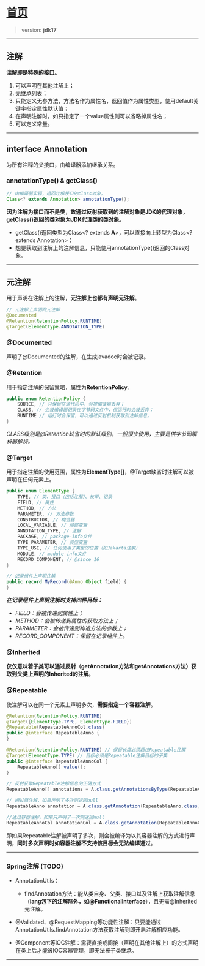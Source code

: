 # [首页](/blog/)

> version: **jdk17**

***

## 注解

**注解即是特殊的接口。**

1. 可以声明在其他注解上；
2. 无继承列表；
3. 只能定义无参方法，方法名作为属性名，返回值作为属性类型，使用default关键字指定属性默认值；
4. 在声明注解时，如只指定了一个value属性则可以省略掉属性名；
5. 可以定义常量。

***

## interface **Annotation**

为所有注释的父接口，由编译器添加继承关系。

### annotationType() & getClass()

```java
// 由编译器实现，返回注解接口的class对象。
Class<? extends Annotation> annotationType();
```

**因为注解为接口而不是类，故通过反射获取到的注解对象是JDK的代理对象，getClass()返回的类对象为JDK代理类的类对象。**

- getClass()返回类型为Class<? extends **A**>，可以直接向上转型为Class<? extends Annotation>；
- 想要获取到注解上的注解信息，只能使用annotationType()返回的Class对象。

***

## 元注解

用于声明在注解上的注解，**元注解上也都有声明元注解**。

```java
// 元注解上声明的元注解
@Documented
@Retention(RetentionPolicy.RUNTIME)
@Target(ElementType.ANNOTATION_TYPE)
```

### @Documented

声明了@Documented的注解，在生成javadoc时会被记录。

### @Retention

用于指定注解的保留策略，属性为**RetentionPolicy**。

```java
public enum RetentionPolicy {
    SOURCE, // 只保留在源代码中，会被编译器丢弃；
    CLASS, // 会被编译器记录在字节码文件中，但运行时会被丢弃；
    RUNTIME // 运行时会保留，可以通过反射机制获取到注解信息。
}
```
*CLASS级别是@Retention缺省时的默认级别，一般很少使用，主要是供字节码解析器解析。*

### @Target

用于指定注解的使用范围，属性为**ElementType\[\]**，@Target缺省时注解可以被声明在任何元素上。

```java
public enum ElementType {
    TYPE, // 类、接口（包括注解）、枚举、记录
    FIELD, // 属性
    METHOD, // 方法
    PARAMETER, // 方法参数
    CONSTRUCTOR, // 构造器
    LOCAL_VARIABLE, // 局部变量
    ANNOTATION_TYPE, // 注解
    PACKAGE, // package-info文件
    TYPE_PARAMETER, // 类型变量
    TYPE_USE, // 任何使用了类型的位置（如Jakarta注解）
    MODULE, // module-info文件
    RECORD_COMPONENT; // @since 16
}
```

```java
// 记录组件上声明注解
public record MyRecord(@Anno Object field) {
}
```

***在记录组件上声明注解时支持四种目标：***
- *FIELD：会被传递到属性上；*
- *METHOD：会被传递到属性的获取方法上；*
- *PARAMETER：会被传递到构造方法的参数上；*
- *RECORD_COMPONENT：保留在记录组件上。*

### @Inherited

**仅仅意味着子类可以通过反射（getAnnotation方法和getAnnotations方法）获取到父类上声明的Inherited的注解**。

### @Repeatable

使注解可以在同一个元素上声明多次，**需要指定一个容器注解**。

```java
@Retention(RetentionPolicy.RUNTIME)
@Target({ElementType.TYPE, ElementType.FIELD})
@Repeatable(RepeatableAnnoCol.class)
public @interface RepeatableAnno {
}

@Retention(RetentionPolicy.RUNTIME) // 保留长度必须超过Repeatable注解
@Target(ElementType.TYPE) // 目标必须是Repeatable注解目标的子集
public @interface RepeatableAnnoCol {
    RepeatableAnno[] value();
}
```

```java
// 反射获取Repeatable注解信息的正确方式
RepeatableAnno[] annotations = A.class.getAnnotationsByType(RepeatableAnno.class);

// 通过原注解，如果声明了多次则返回null
RepeatableAnno annotation = A.class.getAnnotation(RepeatableAnno.class); 

//通过容器注解，如果只声明了一次则返回null
RepeatableAnnoCol annotationCol = A.class.getAnnotation(RepeatableAnnoCol.class); 
```
即如果Repeatable注解被声明了多次，则会被编译为以其容器注解的方式进行声明，**同时多次声明时如容器注解不支持该目标会无法编译通过**。

***

### **Spring注解 (TODO)**

- AnnotationUtils：
  - findAnnotation方法：能从类自身、父类、接口以及注解上获取注解信息（**lang包下的注解除外，如@FunctionalInterface**），且无需@Inherited元注解。

- @Validated、@RequestMapping等功能性注解：只要能通过AnnotationUtils.findAnnotation方法获取注解到即开启注解相应功能。

- @Component等IOC注解：需要直接或间接（声明在其他注解上）的方式声明在类上后才能被IOC容器管理，即无法被子类继承。

***